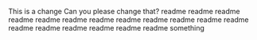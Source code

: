This is a change
Can you please change that?
readme
readme
readme
readme
readme
readme
readme
readme
readme
readme
readme
readme
readme
readme
readme
readme
readme
readme
something